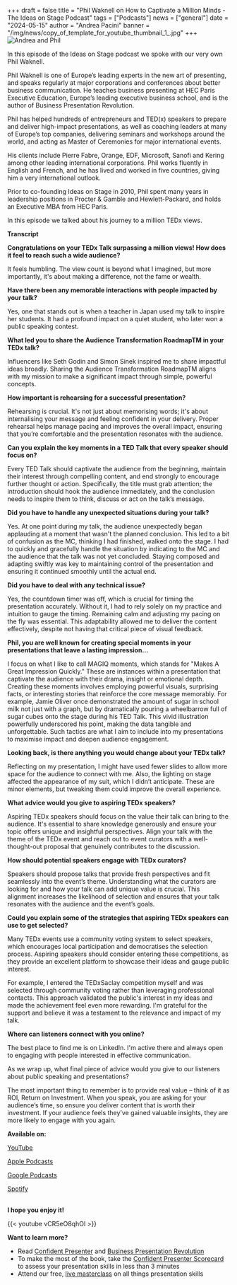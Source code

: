 +++
draft = false
title = "Phil Waknell on How to Captivate a Million Minds - The Ideas on Stage Podcast"
tags = ["Podcasts"]
news = ["general"]
date = "2024-05-15"
author = "Andrea Pacini"
banner = "/img/news/copy_of_template_for_youtube_thumbnail_1_.jpg"
+++
![Andrea and Phil](/img/news/copy_of_template_for_youtube_thumbnail_1_.jpg "Andrea and Phil")

In this episode of the Ideas on Stage podcast we spoke with our very own Phil Waknell. 

Phil Waknell is one of Europe’s leading experts in the new art of presenting, and speaks regularly at major corporations and conferences about better business communication. He teaches business presenting at HEC Paris Executive Education, Europe’s leading executive business school, and is the author of Business Presentation Revolution.

Phil has helped hundreds of entrepreneurs and TED(x) speakers to prepare and deliver high-impact presentations, as well as coaching leaders at many of Europe’s top companies, delivering seminars and workshops around the world, and acting as Master of Ceremonies for major international events.

His clients include Pierre Fabre, Orange, EDF, Microsoft, Sanofi and Kering among other leading international corporations. Phil works fluently in English and French, and he has lived and worked in five countries, giving him a very international outlook.

Prior to co-founding Ideas on Stage in 2010, Phil spent many years in leadership positions in Procter & Gamble and Hewlett-Packard, and holds an Executive MBA from HEC Paris.

In this episode we talked about his journey to a million TEDx views.

**Transcript**

**Congratulations on your TEDx Talk surpassing a million views! How does it feel to reach such a wide audience?**

It feels humbling. The view count is beyond what I imagined, but more importantly, it's about making a difference, not the fame or wealth.

**Have there been any memorable interactions with people impacted by your talk?**

Yes, one that stands out is when a teacher in Japan used my talk to inspire her students. It had a profound impact on a quiet student, who later won a public speaking contest.

**What led you to share the Audience Transformation RoadmapTM in your TEDx talk?**

Influencers like Seth Godin and Simon Sinek inspired me to share impactful ideas broadly. Sharing the Audience Transformation RoadmapTM aligns with my mission to make a significant impact through simple, powerful concepts.

**How important is rehearsing for a successful presentation?**

Rehearsing is crucial. It's not just about memorising words; it's about internalising your message and feeling confident in your delivery. Proper rehearsal helps manage pacing and improves the overall impact, ensuring that you’re comfortable and the presentation resonates with the audience.

**Can you explain the key moments in a TED Talk that every speaker should focus on?**

Every TED Talk should captivate the audience from the beginning, maintain their interest through compelling content, and end strongly to encourage further thought or action. Specifically, the title must grab attention; the introduction should hook the audience immediately, and the conclusion needs to inspire them to think, discuss or act on the talk’s message.

**Did you have to handle any unexpected situations during your talk?**

Yes. At one point during my talk, the audience unexpectedly began applauding at a moment that wasn't the planned conclusion. This led to a bit of confusion as the MC, thinking I had finished, walked onto the stage. I had to quickly and gracefully handle the situation by indicating to the MC and the audience that the talk was not yet concluded. Staying composed and adapting swiftly was key to maintaining control of the presentation and ensuring it continued smoothly until the actual end.

**Did you have to deal with any technical issue?** 

Yes, the countdown timer was off, which is crucial for timing the presentation accurately. Without it, I had to rely solely on my practice and intuition to gauge the timing. Remaining calm and adjusting my pacing on the fly was essential. This adaptability allowed me to deliver the content effectively, despite not having that critical piece of visual feedback.

**Phil, you are well known for creating special moments in your presentations that leave a lasting impression…**

I focus on what I like to call MAGIQ moments, which stands for "Makes A Great Impression Quickly." These are instances within a presentation that captivate the audience with their drama, insight or emotional depth. Creating these moments involves employing powerful visuals, surprising facts, or interesting stories that reinforce the core message memorably. For example, Jamie Oliver once demonstrated the amount of sugar in school milk not just with a graph, but by dramatically pouring a wheelbarrow full of sugar cubes onto the stage during his TED Talk. This vivid illustration powerfully underscored his point, making the data tangible and unforgettable. Such tactics are what I aim to include into my presentations to maximise impact and deepen audience engagement.

**Looking back, is there anything you would change about your TEDx talk?**

Reflecting on my presentation, I might have used fewer slides to allow more space for the audience to connect with me. Also, the lighting on stage affected the appearance of my suit, which I didn’t anticipate. These are minor elements, but tweaking them could improve the overall experience. 

**What advice would you give to aspiring TEDx speakers?**

Aspiring TEDx speakers should focus on the value their talk can bring to the audience. It's essential to share knowledge generously and ensure your topic offers unique and insightful perspectives. Align your talk with the theme of the TEDx event and reach out to event curators with a well-thought-out proposal that genuinely contributes to the discussion.

**How should potential speakers engage with TEDx curators?**

Speakers should propose talks that provide fresh perspectives and fit seamlessly into the event’s theme. Understanding what the curators are looking for and how your talk can add unique value is crucial. This alignment increases the likelihood of selection and ensures that your talk resonates with the audience and the event’s goals.

**Could you explain some of the strategies that aspiring TEDx speakers can use to get selected?**

Many TEDx events use a community voting system to select speakers, which encourages local participation and democratises the selection process. Aspiring speakers should consider entering these competitions, as they provide an excellent platform to showcase their ideas and gauge public interest.

For example, I entered the TEDxSaclay competition myself and was selected through community voting rather than leveraging professional contacts. This approach validated the public's interest in my ideas and made the achievement feel even more rewarding. I'm grateful for the support and believe it was a testament to the relevance and impact of my talk.

**Where can listeners connect with you online?**

The best place to find me is on LinkedIn. I'm active there and always open to engaging with people interested in effective communication. 

As we wrap up, what final piece of advice would you give to our listeners about public speaking and presentations?

The most important thing to remember is to provide real value – think of it as ROI, Return on Investment. When you speak, you are asking for your audience’s time, so ensure you deliver content that is worth their investment. If your audience feels they’ve gained valuable insights, they are more likely to engage with you again.

**Available on:** 

[YouTube](https://youtu.be/vCR5eO8qhOI)

[Apple Podcasts](https://podcasts.apple.com/us/podcast/59-phil-waknell-on-how-to-captivate-a-million-minds/id1506050111?i=1000655665717)

[Google Podcasts ](https://podcasts.google.com/feed/aHR0cHM6Ly9hbmNob3IuZm0vcy8xYTRjNGFjYy9wb2RjYXN0L3Jzcw/episode/OTQ0MjY1YWQtNGIxNS00YzZhLWE3M2UtNmJmZWExNTQ3YjZh?sa=X&ved=0CAUQkfYCahcKEwi4y9S4g9aGAxUAAAAAHQAAAAAQCg)

[Spotify](https://open.spotify.com/episode/18kUqr5OKaG9ttfJTxLYZw)

\
**I hope you enjoy it!**

{{< youtube vCR5eO8qhOI >}}

**Want to learn more?** 

* Read [Confident Presenter](https://www.ideasonstage.com/resources/confident-presenter-book/) and [Business Presentation Revolution ](https://www.ideasonstage.com/business-presentation-revolution/book/)
* To make the most of the book, take the [Confident Presenter Scorecard](https://ideasonstage.com/score) to assess your presentation skills in less than 3 minutes
* Attend our free, [live masterclass](http://ideasonstageuk.eventbrite.com/) on all things presentation skills
